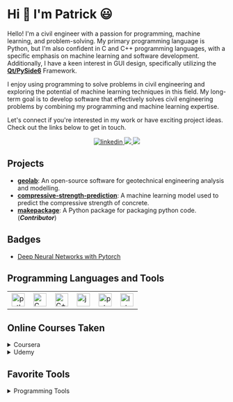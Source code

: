 # Hi :wave: I'm Patrick :smiley:

Hello! I'm a civil engineer with a passion for programming, machine learning, and problem-solving.
My primary programming language is Python, but I'm also confident in C and C++ programming languages,
with a specific emphasis on machine learning and software development. Additionally, I have a keen
interest in GUI design, specifically utilizing the [**Qt/PySide6**](https://wiki.qt.io/Qt_for_Python)
Framework.

I enjoy using programming to solve problems in civil engineering and exploring the potential of machine
learning techniques in this field. My long-term goal is to develop software that effectively solves civil
engineering problems by combining my programming and machine learning expertise.

Let's connect if you're interested in my work or have exciting project ideas. Check out the links below
to get in touch.

<p align="center">
  <a href="https://www.linkedin.com/in/patrickboateng/">
  <img src="https://img.shields.io/badge/-Linkedin-blue?style=flat-square&logo=linkedin" alt="linkedin">
  </a>
  <a href="mailto:boatengpato.pb@gmail.com">
  <img src="https://img.shields.io/badge/-Email-red?style=flat-square&logo=gmail&logoColor=white">
  </a>
  <a href="https://pypi.org/user/Pato546/">
  <img src="https://img.shields.io/badge/PyPi-Pato546-blue?style=flat-square&logo=pypi&logoColor=white">
  </a>
</p>

## Projects

- [**geolab**](https://github.com/patrickboateng/geolab): An open-source software for geotechnical
  engineering analysis and modelling.
- [**compressive-strength-prediction**](https://github.com/patrickboateng/compressive-strength-prediction):
  A machine learning model used to predict the compressive strength of concrete.
- [**makepackage**](https://github.com/patrickboateng/makepackage): A Python package for packaging python
  code. (_**Contributor**_)

## Badges

- [Deep Neural Networks with Pytorch](https://www.credly.com/badges/ed780275-1244-4d75-98c7-5e18e8be527a/public_url)

## Programming Languages and Tools

<table>
  <tr>
      <td>
        <img style="padding:2px" alt="python" width=30 src="https://cdn.jsdelivr.net/gh/devicons/devicon/icons/python/python-original.svg" />
      </td>
      <td>
        <img style="padding:2px" alt="C" width=30 src="https://cdn.jsdelivr.net/gh/devicons/devicon/icons/c/c-original.svg" />
      <td>
        <img style="padding:2px" alt="C++" width=30 src="https://cdn.jsdelivr.net/gh/devicons/devicon/icons/cplusplus/cplusplus-original.svg" />
      </td>
      </td>
      <td>
        <img style="padding:2px" alt="javascript" width=30 src="https://cdn.jsdelivr.net/gh/devicons/devicon/icons/javascript/javascript-original.svg" />
      </td>
      <td>
        <img style="padding:2px" alt="pytorch" width=30 src="https://cdn.jsdelivr.net/gh/devicons/devicon/icons/pytorch/pytorch-original.svg" />
      </td>
      <td>
      <img style="padding:2px;" alt="latex" width=30 src="https://cdn.jsdelivr.net/gh/devicons/devicon/icons/latex/latex-original.svg" />
      </td>
    </tr>
</table>

## Online Courses Taken

<details>
<summary>Coursera</summary>

- [Deep Neural Networks with PyTorch](https://www.coursera.org/account/accomplishments/certificate/VW9E3WQXYPJ9)
- [Introduction to Git and GitHub](https://www.coursera.org/account/accomplishments/certificate/3H3N24N688CQ)
- [Advanced Learning Algorithms](https://www.coursera.org/account/accomplishments/certificate/7PRNGGJZ7YBR)
- [Supervised Machine Learning: Regression and Classification](https://www.coursera.org/account/accomplishments/certificate/VD8VT99H89J5)
- [Unsupervised Learning, Recommenders, Reinforcement Learning](https://www.coursera.org/account/accomplishments/certificate/CTH6L4SBUL7S)
- [Crash Course on Python](https://www.coursera.org/account/accomplishments/certificate/ULTQVPQLDMZU)

</details>

<details>
<summary>Udemy</summary>

- [Python 3: Deep Dive (Part 1 - Functional)](https://www.ude.my/UC-c0114c31-35a0-48c1-b37c-b605c3833115)
- [Python 3: Deep Dive (Part 2 - Iterations, Generators)](https://www.ude.my/UC-4b0173b9-d135-4948-ad1f-69d81229aca8/)
- [Python 3: Deep Dive (Part 3 - Hash Maps)](https://www.ude.my/UC-d4fe2222-f0ef-470c-b773-de4652db75e6/)
- [Python 3: Deep Dive (Part 4 - OOP)](https://www.udemy.com/share/101JqY3@vEMPJ2-zJsp2y3mJDIDM6l-Ho6c4wE2Klw9pwmXIHQWtoO0WR0drUVrRz5HpgX731g==/)
- [Clean Code](https://www.ude.my/UC-abdddf56-dea4-4cab-8a3c-aa9a77d137ca/)
- [Mastering Visual Studio Code](https://www.ude.my/UC-3bfda196-80b0-4850-a7c9-364af94118ec/)
- [Master Microsoft Excel Macros and Excel VBA](https://www.ude.my/UC-d24d042c-9242-472e-9360-11ede0c2e2dd/)
- [VBA Excel Programming - The Complete Guide](https://www.ude.my/UC-a57da340-c556-4fc6-b8db-ddc0915614c1/)

</details>

## Favorite Tools

<details>
<summary>Programming Tools</summary>

- **Programming Languages**: [Python](https://www.python.org/), [C++](https://www.isocpp.org)
- **Machine Learning Frameworks**: [Scikit-Learn](https://scikit-learn.org/), [Pytorch](https://pytorch.org/)
- **IDEs / TextEditors**: [Pycharm](https://www.jetbrains.com/pycharm/), [VSCode](https://code.visualstudio.com/), [Neovim](https://neovim.io/)
- **Build Tool**: [pip](https://pip.pypa.io/en/stable/), [pyinstaller](https://pyinstaller.org/en/stable/), [Makefile](https://gnu.org/software/make)
- **Rest API**: [FastAPI](https://fastapi.tiangolo.com/)
- **Python Code Documentation**: [Sphinx](https://www.sphinx-doc.org/en/master/)
- **Python Docstring Format**: [Sphinx](https://sphinx-rtd-tutorial.readthedocs.io/en/latest/docstrings.html)
- **Python Code Formatter**: [Black](https://black.readthedocs.io/en/stable/), [Isort](https://pycqa.github.io/isort)
- **Python GUI Framework**: [Qt/PySide6](https://wiki.qt.io/Qt_for_Python)
- **Python Testing Framework**: [Pytest](https://pytest.org)
- **Python Static Type Checker**: [Mypy](https://mypy-lang.org)

</details>
